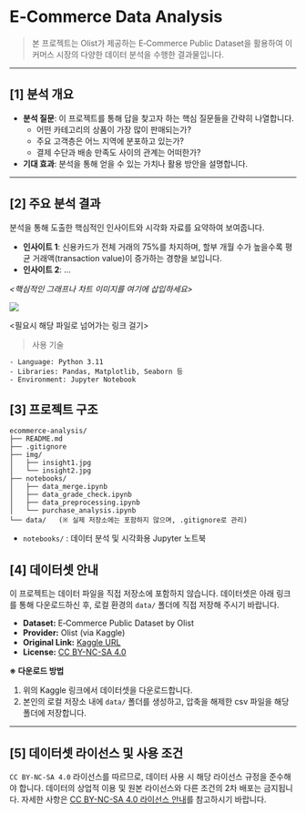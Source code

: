 # E‑Commerce Data Analysis

> 본 프로젝트는 Olist가 제공하는 E‑Commerce Public Dataset을 활용하여
이커머스 시장의 다양한 데이터 분석을 수행한 결과물입니다.
> 

---

## [1] 분석 개요

- **분석 질문**: 이 프로젝트를 통해 답을 찾고자 하는 핵심 질문들을 간략히 나열합니다.
    - 어떤 카테고리의 상품이 가장 많이 판매되는가?
    - 주요 고객층은 어느 지역에 분포하고 있는가?
    - 결제 수단과 배송 만족도 사이의 관계는 어떠한가?
- **기대 효과**: 분석을 통해 얻을 수 있는 가치나 활용 방안을 설명합니다.

---

## [2] 주요 분석 결과

분석을 통해 도출한 핵심적인 인사이트와 시각화 자료를 요약하여 보여줍니다.

- **인사이트 1**: 신용카드가 전체 거래의 75%를 차지하며, 할부 개월 수가 높을수록 평균 거래액(transaction value)이 증가하는 경향을 보입니다.
- **인사이트 2**: ...

*<핵심적인 그래프나 차트 이미지를 여기에 삽입하세요>*

![](https://images.unsplash.com/photo-1504868584819-f8e8b4b6d7e3?ixlib=rb-4.1.0&q=85&fm=jpg&crop=entropy&cs=srgb)

<필요시 해당 파일로 넘어가는 링크 걸기>

> 사용 기술
> 

```
- Language: Python 3.11
- Libraries: Pandas, Matplotlib, Seaborn 등
- Environment: Jupyter Notebook
```

## [3] 프로젝트 구조

```
ecommerce-analysis/
├── README.md
├── .gitignore
├── img/
│   ├── insight1.jpg
│   └── insight2.jpg
├── notebooks/
│   ├── data_merge.ipynb
│   ├── data_grade_check.ipynb
│   ├── data_preprocessing.ipynb
│   └── purchase_analysis.ipynb
└── data/   (※ 실제 저장소에는 포함하지 않으며, .gitignore로 관리)
```

- `notebooks/` : 데이터 분석 및 시각화용 Jupyter 노트북

## [4] 데이터셋 안내

이 프로젝트는 데이터 파일을 직접 저장소에 포함하지 않습니다.
데이터셋은 아래 링크를 통해 다운로드하신 후, 로컬 환경의 `data/` 폴더에 직접 저장해 주시기 바랍니다.

- **Dataset:** E‑Commerce Public Dataset by Olist
- **Provider:** Olist (via Kaggle)
- **Original Link:** [Kaggle URL](https://www.kaggle.com/datasets/olistbr/brazilian-ecommerce)
- **License:** [CC BY-NC-SA 4.0](https://creativecommons.org/licenses/by-nc-sa/4.0/)

**※ 다운로드 방법**

1. 위의 Kaggle 링크에서 데이터셋을 다운로드합니다.
2. 본인의 로컬 저장소 내에 `data/` 폴더를 생성하고, 압축을 해제한 csv 파일을 해당 폴더에 저장합니다.

---

## [5] 데이터셋 라이선스 및 사용 조건

`CC BY-NC-SA 4.0` 라이선스를 따르므로, 데이터 사용 시 해당 라이선스 규정을 준수해야 합니다. 데이터의 상업적 이용 및 원본 라이선스와 다른 조건의 2차 배포는 금지됩니다.
자세한 사항은 [CC BY-NC-SA 4.0 라이선스 안내](https://creativecommons.org/licenses/by-nc-sa/4.0/)를 참고하시기 바랍니다.